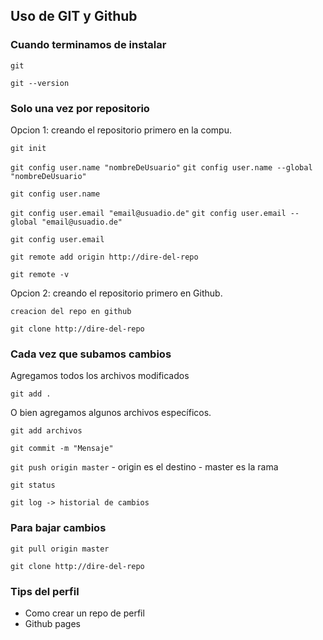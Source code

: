 ## Uso de GIT y Github


### Cuando terminamos de instalar

`git `

`git --version`


### Solo una vez por repositorio

Opcion 1: creando el repositorio primero en la compu.

`git init`

`git config user.name "nombreDeUsuario"`
`git config user.name --global "nombreDeUsuario"`

`git config user.name`

`git config user.email "email@usuadio.de"`
`git config user.email --global "email@usuadio.de"`

`git config user.email`

`git remote add origin http://dire-del-repo`

`git remote -v`

Opcion 2: creando el repositorio primero en Github.

`creacion del repo en github`

`git clone http://dire-del-repo`

### Cada vez que subamos cambios

Agregamos todos los archivos modificados

`git add .`

O bien agregamos algunos archivos específicos.

`git add archivos`

`git commit -m "Mensaje"`

`git push origin master`
    - origin es el destino
    - master es la rama

`git status`

`git log -> historial de cambios`

### Para bajar cambios

`git pull origin master`

`git clone http://dire-del-repo`

### Tips del perfil

- Como crear un repo de perfil
- Github pages
